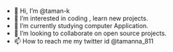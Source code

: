 - 👋 Hi, I’m @taman-k
- 👀 I’m interested in coding , learn new projects.
- 🌱 I’m currently studying computer Application.
- 💞️ I’m looking to collaborate on open source projects.
- 📫 How to reach me my twitter id @tamanna_811

<!---
taman-k/taman-k is a ✨ special ✨ repository because its `README.md` (this file) appears on your GitHub profile.
You can click the Preview link to take a look at your changes.
--->
